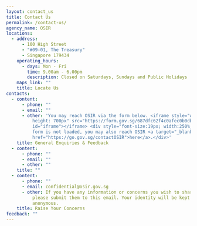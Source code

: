 ```yaml
---
layout: contact_us
title: Contact Us
permalink: /contact-us/
agency_name: OSIR
locations:
  - address:
      - 100 High Street
      - "#09-01, The Treasury"
      - Singapore 179434
    operating_hours:
      - days: Mon - Fri
        time: 9.00am - 6.00pm
        description: Closed on Saturdays, Sundays and Public Holidays
    maps_link: ""
    title: Locate Us
contacts:
  - content:
      - phone: ""
      - email: ""
      - other: 'You may reach OSIR via the form below. <iframe style="width: 250%;
          height: 700px" src="https://form.gov.sg/687dfc62f4c0afec0b0dbc04"
          id="iframe"></iframe> <div style="font-size:19px; width:250%;"> If the
          form is not loaded, you may also reach OSIR <a target="_blank”"
          href="https://go.gov.sg/contactOSIR">here</a>.</div>'
    title: General Enquiries & Feedback
  - content:
      - phone: ""
      - email: ""
      - other: ""
    title: ""
  - content:
      - phone: ""
      - email: confidential@osir.gov.sg
      - other: If you have any information or concerns you wish to share in confidence,
          please submit them to this email. Your identity will be kept
          anonymous.
    title: Raise Your Concerns
feedback: ""
---
```

